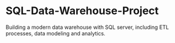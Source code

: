 # SQL-Data-Warehouse-Project
Building a modern data warehouse with SQL server, including ETL processes, data modeling and analytics.
